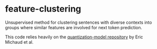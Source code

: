 # feature-clustering
Unsupervised method for clustering sentences with diverse contexts into groups where similar features are involved for next token prediction.

This code relies heavily on the [quantization-model repository](https://github.com/ejmichaud/quantization-model) by Eric Michaud et al.
